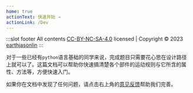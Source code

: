 ```yaml
---
home: true
actionText: 快速开始 →
actionLink: /Dev
---
```


:::slot footer
All contents [CC-BY-NC-SA-4.0](https://creativecommons.org/licenses/by-nc-sa/4.0/) licensed | Copyright &copy; 2023 [earthjasonlin](https://earthjasonlin.cn)
:::

对于一些已经有`python`语言基础的同学来说，完成题目只需要花心思在设计路径上就可以了。这篇文档可以帮助你快速搞清楚各个部件的运动规则与它所含的属性、方法等，方便快速入门。

如果你在文档中发现了任何问题，请点击右上角的[意见反馈](https://git.loliquq.cn/earthjasonlin/IcodeDocs/issues/new)帮助我们完善。
